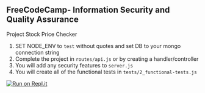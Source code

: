 **FreeCodeCamp**- Information Security and Quality Assurance
------

Project Stock Price Checker

1) SET NODE_ENV to `test` without quotes and set DB to your mongo connection string
2) Complete the project in `routes/api.js` or by creating a handler/controller
3) You will add any security features to `server.js`
4) You will create all of the functional tests in `tests/2_functional-tests.js`

[![Run on Repl.it](https://repl.it/badge/github/freeCodeCamp/boilerplate-project-stockchecker)](https://repl.it/github/freeCodeCamp/boilerplate-project-stockchecker)

